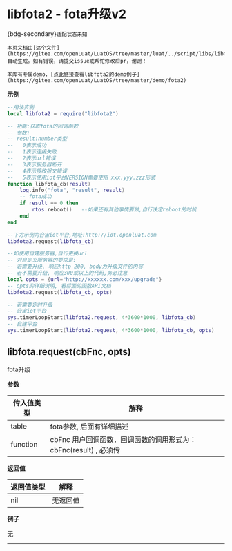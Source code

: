 # libfota2 - fota升级v2

{bdg-secondary}`适配状态未知`

```{note}
本页文档由[这个文件](https://gitee.com/openLuat/LuatOS/tree/master/luat/../script/libs/libfota2.lua)自动生成。如有错误，请提交issue或帮忙修改后pr，谢谢！
```

```{tip}
本库有专属demo，[点此链接查看libfota2的demo例子](https://gitee.com/openLuat/LuatOS/tree/master/demo/fota2)
```

**示例**

```lua
--用法实例
local libfota2 = require("libfota2")

-- 功能:获取fota的回调函数
-- 参数:
-- result:number类型
--   0表示成功
--   1表示连接失败
--   2表示url错误
--   3表示服务器断开
--   4表示接收报文错误
--   5表示使用iot平台VERSION需要使用 xxx.yyy.zzz形式
function libfota_cb(result)
    log.info("fota", "result", result)
    -- fota成功
    if result == 0 then
        rtos.reboot()   --如果还有其他事情要做,自行决定reboot的时机
    end
end

--下方示例为合宙iot平台,地址:http://iot.openluat.com 
libfota2.request(libfota_cb)

--如使用自建服务器,自行更换url
-- 对自定义服务器的要求是:
-- 若需要升级, 响应http 200, body为升级文件的内容
-- 若不需要升级, 响应300或以上的代码,务必注意
local opts = {url="http://xxxxxx.com/xxx/upgrade"}
-- opts的详细说明, 看后面的函数API文档
libfota2.request(libfota_cb, opts)

-- 若需要定时升级
-- 合宙iot平台
sys.timerLoopStart(libfota2.request, 4*3600*1000, libfota_cb)
-- 自建平台
sys.timerLoopStart(libfota2.request, 4*3600*1000, libfota_cb, opts)

```

## libfota.request(cbFnc, opts)



fota升级

**参数**

|传入值类型|解释|
|-|-|
|table|fota参数, 后面有详细描述|
|function|cbFnc 用户回调函数，回调函数的调用形式为：cbFnc(result) , 必须传|

**返回值**

|返回值类型|解释|
|-|-|
|nil|无返回值|

**例子**

无

---

